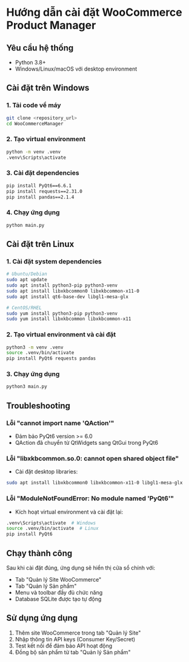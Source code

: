# Hướng dẫn cài đặt WooCommerce Product Manager

## Yêu cầu hệ thống
- Python 3.8+
- Windows/Linux/macOS với desktop environment

## Cài đặt trên Windows

### 1. Tải code về máy
```bash
git clone <repository_url>
cd WooCommerceManager
```

### 2. Tạo virtual environment
```bash
python -m venv .venv
.venv\Scripts\activate
```

### 3. Cài đặt dependencies
```bash
pip install PyQt6==6.6.1
pip install requests==2.31.0  
pip install pandas==2.1.4
```

### 4. Chạy ứng dụng
```bash
python main.py
```

## Cài đặt trên Linux

### 1. Cài đặt system dependencies
```bash
# Ubuntu/Debian
sudo apt update
sudo apt install python3-pip python3-venv
sudo apt install libxkbcommon0 libxkbcommon-x11-0
sudo apt install qt6-base-dev libgl1-mesa-glx

# CentOS/RHEL
sudo yum install python3-pip python3-venv
sudo yum install libxkbcommon libxkbcommon-x11
```

### 2. Tạo virtual environment và cài đặt
```bash
python3 -m venv .venv
source .venv/bin/activate
pip install PyQt6 requests pandas
```

### 3. Chạy ứng dụng
```bash
python3 main.py
```

## Troubleshooting

### Lỗi "cannot import name 'QAction'"
- Đảm bảo PyQt6 version >= 6.0
- QAction đã chuyển từ QtWidgets sang QtGui trong PyQt6

### Lỗi "libxkbcommon.so.0: cannot open shared object file"
- Cài đặt desktop libraries:
```bash
sudo apt install libxkbcommon0 libxkbcommon-x11-0 libgl1-mesa-glx
```

### Lỗi "ModuleNotFoundError: No module named 'PyQt6'"
- Kích hoạt virtual environment và cài đặt lại:
```bash
.venv\Scripts\activate  # Windows
source .venv/bin/activate  # Linux
pip install PyQt6
```

## Chạy thành công
Sau khi cài đặt đúng, ứng dụng sẽ hiển thị cửa sổ chính với:
- Tab "Quản lý Site WooCommerce"
- Tab "Quản lý Sản phẩm"
- Menu và toolbar đầy đủ chức năng
- Database SQLite được tạo tự động

## Sử dụng ứng dụng
1. Thêm site WooCommerce trong tab "Quản lý Site"
2. Nhập thông tin API keys (Consumer Key/Secret)
3. Test kết nối để đảm bảo API hoạt động
4. Đồng bộ sản phẩm từ tab "Quản lý Sản phẩm"
